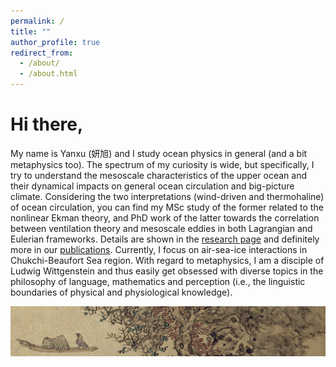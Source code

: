 ```yaml
---
permalink: /
title: ""
author_profile: true
redirect_from: 
  - /about/
  - /about.html
---
```


Hi there, 
======
My name is Yanxu (妍旭) and I study ocean physics in general (and a bit metaphysics too). The spectrum of my curiosity is wide, but specifically, I try to understand the mesoscale characteristics of the upper ocean and their dynamical impacts on general ocean circulation and big-picture climate. Considering the two interpretations (wind-driven and thermohaline) of ocean circulation, you can find my MSc study of the former related to the nonlinear Ekman theory, and PhD work of the latter towards the correlation between ventilation theory and mesoscale eddies in both Lagrangian and Eulerian frameworks. Details are shown in the [research page](https://yanxu-chen.github.io/research) and definitely more in our [publications](https://yanxu-chen.github.io/publications). Currently, I focus on air-sea-ice interactions in Chukchi-Beaufort Sea region. With regard to metaphysics, I am a disciple of Ludwig Wittgenstein and thus easily get obsessed with diverse topics in the philosophy of language, mathematics and perception (i.e., the linguistic boundaries of physical and physiological knowledge). 

![Editing a markdown file for a talk](/images/Lanying2.png)

